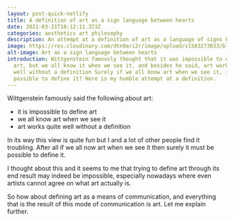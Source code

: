 ```yaml
---
layout: post-quick-netlify
title: A definition of art as a sign language between hearts
date: 2021-03-31T18:12:11.373Z
categories: aesthetics art philosophy
description: An attempt at a definition of art as a language of signs between hearts
image: https://res.cloudinary.com/dtn9ari2r/image/upload/v1583273033/blog/96E6718D-CE5A-4D47-A191-8FFB7788BFC0.jpg
alt-image: Art as a sign language between hearts
introduction: Wittgenstein famously thought that it was impossible to define
  art, but we all know it when we see it, and besides he said, art works quite
  well without a definition Surely if we all know art when we see it, it must be
  possible to define it? Here is my humble attempt at a definition.
---
```

Wittgenstein famously said the following about art:

* it is impossible to define art
* we all know art when we see it
* art works quite well without a definition

In its way this view is quite fun but I and a lot of other people find it troubling. After all if we all now art when we see it then surely it must be possible to define it.

I thought about this and it seems to me that trying to define art through its end result may indeed be impossible, especially nowadays where even artists cannot agree on what art actually is.

So how about defining art as a means of communication, and everything that is the result of this mode of communication is art. Let me explain further.